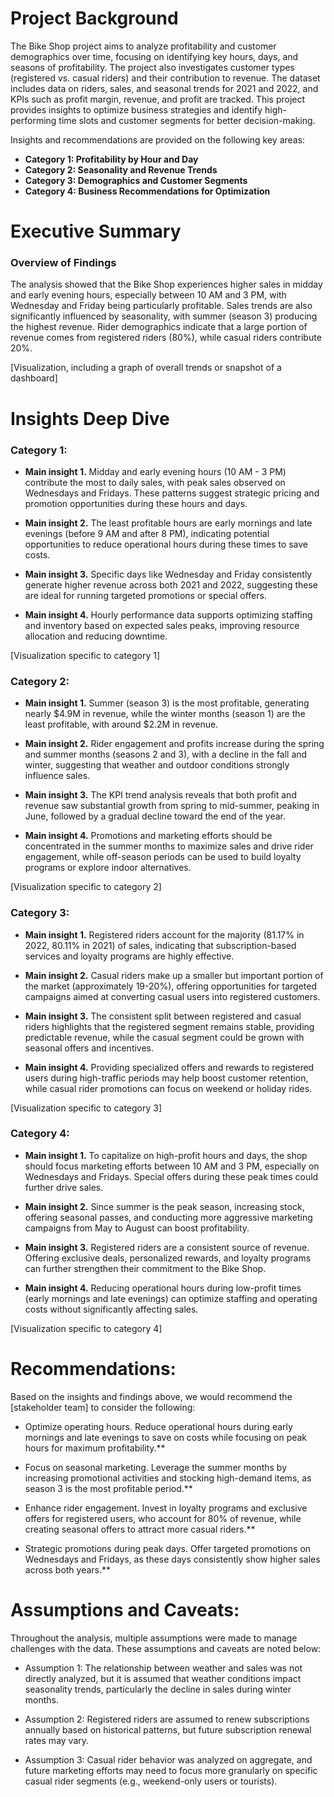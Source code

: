 # Project Background
The Bike Shop project aims to analyze profitability and customer demographics over time, focusing on identifying key hours, days, and seasons of profitability. The project also investigates customer types (registered vs. casual riders) and their contribution to revenue. The dataset includes data on riders, sales, and seasonal trends for 2021 and 2022, and KPIs such as profit margin, revenue, and profit are tracked. This project provides insights to optimize business strategies and identify high-performing time slots and customer segments for better decision-making.

Insights and recommendations are provided on the following key areas:

- **Category 1: Profitability by Hour and Day** 
- **Category 2: Seasonality and Revenue Trends** 
- **Category 3: Demographics and Customer Segments** 
- **Category 4: Business Recommendations for Optimization** 



# Executive Summary

### Overview of Findings

The analysis showed that the Bike Shop experiences higher sales in midday and early evening hours, especially between 10 AM and 3 PM, with Wednesday and Friday being particularly profitable. Sales trends are also significantly influenced by seasonality, with summer (season 3) producing the highest revenue. Rider demographics indicate that a large portion of revenue comes from registered riders (80%), while casual riders contribute 20%.

[Visualization, including a graph of overall trends or snapshot of a dashboard]



# Insights Deep Dive
### Category 1:

* **Main insight 1.** Midday and early evening hours (10 AM - 3 PM) contribute the most to daily sales, with peak sales observed on Wednesdays and Fridays. These patterns suggest strategic pricing and promotion opportunities during these hours and days.
  
* **Main insight 2.** The least profitable hours are early mornings and late evenings (before 9 AM and after 8 PM), indicating potential opportunities to reduce operational hours during these times to save costs.
  
* **Main insight 3.** Specific days like Wednesday and Friday consistently generate higher revenue across both 2021 and 2022, suggesting these are ideal for running targeted promotions or special offers.
  
* **Main insight 4.** Hourly performance data supports optimizing staffing and inventory based on expected sales peaks, improving resource allocation and reducing downtime.

[Visualization specific to category 1]


### Category 2:

* **Main insight 1.** Summer (season 3) is the most profitable, generating nearly $4.9M in revenue, while the winter months (season 1) are the least profitable, with around $2.2M in revenue.
  
* **Main insight 2.** Rider engagement and profits increase during the spring and summer months (seasons 2 and 3), with a decline in the fall and winter, suggesting that weather and outdoor conditions strongly influence sales.
  
* **Main insight 3.** The KPI trend analysis reveals that both profit and revenue saw substantial growth from spring to mid-summer, peaking in June, followed by a gradual decline toward the end of the year.
  
* **Main insight 4.** Promotions and marketing efforts should be concentrated in the summer months to maximize sales and drive rider engagement, while off-season periods can be used to build loyalty programs or explore indoor alternatives.

[Visualization specific to category 2]


### Category 3:

* **Main insight 1.** Registered riders account for the majority (81.17% in 2022, 80.11% in 2021) of sales, indicating that subscription-based services and loyalty programs are highly effective.
  
* **Main insight 2.** Casual riders make up a smaller but important portion of the market (approximately 19-20%), offering opportunities for targeted campaigns aimed at converting casual users into registered customers.
  
* **Main insight 3.** The consistent split between registered and casual riders highlights that the registered segment remains stable, providing predictable revenue, while the casual segment could be grown with seasonal offers and incentives.
  
* **Main insight 4.** Providing specialized offers and rewards to registered users during high-traffic periods may help boost customer retention, while casual rider promotions can focus on weekend or holiday rides.

[Visualization specific to category 3]


### Category 4:

* **Main insight 1.** To capitalize on high-profit hours and days, the shop should focus marketing efforts between 10 AM and 3 PM, especially on Wednesdays and Fridays. Special offers during these peak times could further drive sales.
  
* **Main insight 2.** Since summer is the peak season, increasing stock, offering seasonal passes, and conducting more aggressive marketing campaigns from May to August can boost profitability.
  
* **Main insight 3.** Registered riders are a consistent source of revenue. Offering exclusive deals, personalized rewards, and loyalty programs can further strengthen their commitment to the Bike Shop.
  
* **Main insight 4.** Reducing operational hours during low-profit times (early mornings and late evenings) can optimize staffing and operating costs without significantly affecting sales.

[Visualization specific to category 4]



# Recommendations:

Based on the insights and findings above, we would recommend the [stakeholder team] to consider the following: 

* Optimize operating hours. Reduce operational hours during early mornings and late evenings to save on costs while focusing on peak hours for maximum profitability.**
  
* Focus on seasonal marketing. Leverage the summer months by increasing promotional activities and stocking high-demand items, as season 3 is the most profitable period.**
  
* Enhance rider engagement. Invest in loyalty programs and exclusive offers for registered users, who account for 80% of revenue, while creating seasonal offers to attract more casual riders.**
  
* Strategic promotions during peak days. Offer targeted promotions on Wednesdays and Fridays, as these days consistently show higher sales across both years.**
  


# Assumptions and Caveats:

Throughout the analysis, multiple assumptions were made to manage challenges with the data. These assumptions and caveats are noted below:

* Assumption 1: The relationship between weather and sales was not directly analyzed, but it is assumed that weather conditions impact seasonality trends, particularly the decline in sales during winter months.
  
* Assumption 2: Registered riders are assumed to renew subscriptions annually based on historical patterns, but future subscription renewal rates may vary.
  
* Assumption 3: Casual rider behavior was analyzed on aggregate, and future marketing efforts may need to focus more granularly on specific casual rider segments (e.g., weekend-only users or tourists).
